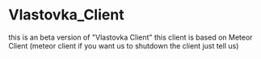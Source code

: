 # Vlastovka_Client
this is an beta version of "Vlastovka Client" this client is based on Meteor Client (meteor client if you want us to shutdown the client just tell us)
